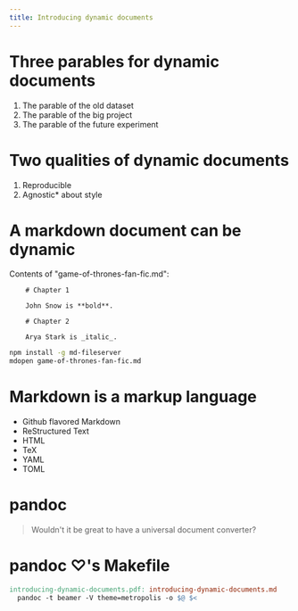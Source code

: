 ```yaml
---
title: Introducing dynamic documents
---
```


# Three parables for dynamic documents

1. The parable of the old dataset
2. The parable of the big project
3. The parable of the future experiment

# Two qualities of dynamic documents

1. Reproducible
2. Agnostic* about style

<!-- If you can't reproduce, you can't extend. -->

# A markdown document can be dynamic

Contents of "game-of-thrones-fan-fic.md":

```
    # Chapter 1

    John Snow is **bold**.

    # Chapter 2

    Arya Stark is _italic_.
```

```bash
npm install -g md-fileserver
mdopen game-of-thrones-fan-fic.md
```

# Markdown is a markup language

- Github flavored Markdown
- ReStructured Text
- HTML
- TeX
- YAML
- TOML

# pandoc

> Wouldn't it be great to have a universal document converter?

# pandoc ♡'s Makefile

```Makefile
introducing-dynamic-documents.pdf: introducing-dynamic-documents.md
  pandoc -t beamer -V theme=metropolis -o $@ $<
```
